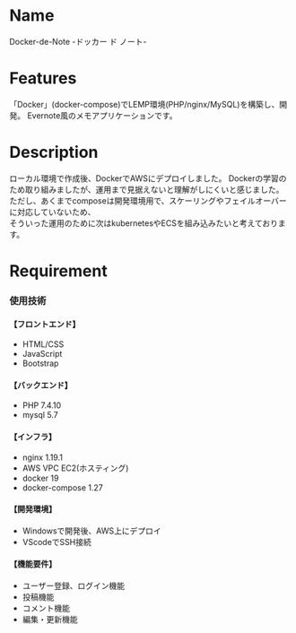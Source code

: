 # Name  
Docker-de-Note -ドッカー ド ノート-  
  
# Features  
「Docker」(docker-compose)でLEMP環境(PHP/nginx/MySQL)を構築し、開発。
Evernote風のメモアプリケーションです。
  
# Description  
ローカル環境で作成後、DockerでAWSにデプロイしました。 Dockerの学習のため取り組みましたが、運用まで見据えないと理解がしにくいと感じました。  
ただし、あくまでcomposeは開発環境用で、スケーリングやフェイルオーバーに対応していないため、  
そういった運用のために次はkubernetesやECSを組み込みたいと考えております。  
  
# Requirement  
### 使用技術  
#### 【フロントエンド】  
- HTML/CSS
- JavaScript
- Bootstrap  
  
#### 【バックエンド】  
- PHP 7.4.10
- mysql 5.7
  
#### 【インフラ】  
- nginx 1.19.1
- AWS VPC EC2(ホスティング)
- docker 19
- docker-compose 1.27
  
#### 【開発環境】  
- Windowsで開発後、AWS上にデプロイ
- VScodeでSSH接続
  
#### 【機能要件】
- ユーザー登録、ログイン機能
- 投稿機能
- コメント機能
- 編集・更新機能
  